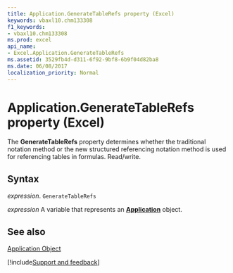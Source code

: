 ```yaml
---
title: Application.GenerateTableRefs property (Excel)
keywords: vbaxl10.chm133308
f1_keywords:
- vbaxl10.chm133308
ms.prod: excel
api_name:
- Excel.Application.GenerateTableRefs
ms.assetid: 3529fb4d-d311-6f92-9bf8-6b9f04d82ba8
ms.date: 06/08/2017
localization_priority: Normal
---
```



# Application.GenerateTableRefs property (Excel)

The  **GenerateTableRefs** property determines whether the traditional notation method or the new structured referencing notation method is used for referencing tables in formulas. Read/write.


## Syntax

_expression_. `GenerateTableRefs`

_expression_ A variable that represents an **[Application](Excel.Application(object).md)** object.


## See also


[Application Object](Excel.Application(object).md)

[!include[Support and feedback](~/includes/feedback-boilerplate.md)]